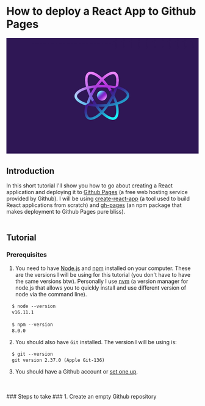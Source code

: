 # How to deploy a React App to Github Pages

![React Hero image](/src/images/react-header-image.jpg 'React Hero image')

## Introduction
In this short tutorial I'll show you how to go about creating a React application and deploying it to [Github Pages](https://docs.github.com/en/pages/getting-started-with-github-pages/about-github-pages 'Github Pages') (a free web hosting service provided by Github). I will be using [create-react-app](https://create-react-app.dev 'Create React App') (a tool used to build React applications from scratch) and [gh-pages](https://www.npmjs.com/package/gh-pages 'gh-pages') (an npm package that makes deployment to Github Pages pure bliss).  
<br/>
## Tutorial
### Prerequisites
1. You need to have [Node.js](https://nodejs.org/en/ 'Node.js') and [npm](https://docs.npmjs.com/about-npm 'npm') installed on your computer. These are the versions I will be using for this tutorial (you don't have to have the same versions btw). Personally I use [nvm](https://github.com/nvm-sh/nvm 'nvm') (a version manager for node.js that allows you to quickly install and use different version of node via the command line).
```
  $ node --version
  v16.11.1

  $ npm --version
  8.0.0
```

2. You should also have `Git` installed.  The version I will be using is:
```
  $ git --version
  git version 2.37.0 (Apple Git-136)
```

3. You should have a Github account or [set one up](https://docs.github.com/en/get-started/onboarding/getting-started-with-your-github-account 'Setting up a Github acccount').
<br/>
<br/>
### Steps to take
### 1. Create an empty Github repository
